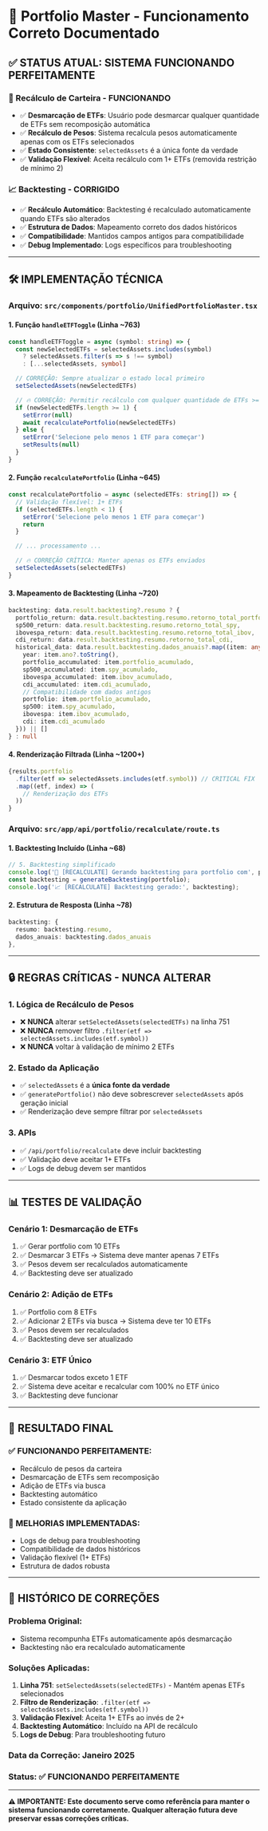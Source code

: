 # 🎯 Portfolio Master - Funcionamento Correto Documentado

## ✅ **STATUS ATUAL: SISTEMA FUNCIONANDO PERFEITAMENTE**

### **🔄 Recálculo de Carteira - FUNCIONANDO**
- ✅ **Desmarcação de ETFs**: Usuário pode desmarcar qualquer quantidade de ETFs sem recomposição automática
- ✅ **Recálculo de Pesos**: Sistema recalcula pesos automaticamente apenas com os ETFs selecionados
- ✅ **Estado Consistente**: `selectedAssets` é a única fonte da verdade
- ✅ **Validação Flexível**: Aceita recálculo com 1+ ETFs (removida restrição de mínimo 2)

### **📈 Backtesting - CORRIGIDO**
- ✅ **Recálculo Automático**: Backtesting é recalculado automaticamente quando ETFs são alterados
- ✅ **Estrutura de Dados**: Mapeamento correto dos dados históricos
- ✅ **Compatibilidade**: Mantidos campos antigos para compatibilidade
- ✅ **Debug Implementado**: Logs específicos para troubleshooting

---

## 🛠️ **IMPLEMENTAÇÃO TÉCNICA**

### **Arquivo: `src/components/portfolio/UnifiedPortfolioMaster.tsx`**

#### **1. Função `handleETFToggle` (Linha ~763)**
```typescript
const handleETFToggle = async (symbol: string) => {
  const newSelectedETFs = selectedAssets.includes(symbol)
    ? selectedAssets.filter(s => s !== symbol)
    : [...selectedAssets, symbol]

  // CORREÇÃO: Sempre atualizar o estado local primeiro
  setSelectedAssets(newSelectedETFs)

  // 🔥 CORREÇÃO: Permitir recálculo com qualquer quantidade de ETFs >= 1
  if (newSelectedETFs.length >= 1) {
    setError(null)
    await recalculatePortfolio(newSelectedETFs)
  } else {
    setError('Selecione pelo menos 1 ETF para começar')
    setResults(null)
  }
}
```

#### **2. Função `recalculatePortfolio` (Linha ~645)**
```typescript
const recalculatePortfolio = async (selectedETFs: string[]) => {
  // Validação flexível: 1+ ETFs
  if (selectedETFs.length < 1) {
    setError('Selecione pelo menos 1 ETF para começar')
    return
  }

  // ... processamento ...

  // 🔥 CORREÇÃO CRÍTICA: Manter apenas os ETFs enviados
  setSelectedAssets(selectedETFs)
}
```

#### **3. Mapeamento de Backtesting (Linha ~720)**
```typescript
backtesting: data.result.backtesting?.resumo ? {
  portfolio_return: data.result.backtesting.resumo.retorno_total_portfolio,
  sp500_return: data.result.backtesting.resumo.retorno_total_spy,
  ibovespa_return: data.result.backtesting.resumo.retorno_total_ibov,
  cdi_return: data.result.backtesting.resumo.retorno_total_cdi,
  historical_data: data.result.backtesting.dados_anuais?.map((item: any) => ({
    year: item.ano?.toString(),
    portfolio_accumulated: item.portfolio_acumulado,
    sp500_accumulated: item.spy_acumulado,
    ibovespa_accumulated: item.ibov_acumulado,
    cdi_accumulated: item.cdi_acumulado,
    // Compatibilidade com dados antigos
    portfolio: item.portfolio_acumulado,
    sp500: item.spy_acumulado,
    ibovespa: item.ibov_acumulado,
    cdi: item.cdi_acumulado
  })) || []
} : null
```

#### **4. Renderização Filtrada (Linha ~1200+)**
```typescript
{results.portfolio
  .filter(etf => selectedAssets.includes(etf.symbol)) // CRITICAL FIX
  .map((etf, index) => (
    // Renderização dos ETFs
  ))
}
```

### **Arquivo: `src/app/api/portfolio/recalculate/route.ts`**

#### **1. Backtesting Incluído (Linha ~68)**
```typescript
// 5. Backtesting simplificado
console.log('🔄 [RECALCULATE] Gerando backtesting para portfolio com', portfolio.length, 'ETFs');
const backtesting = generateBacktesting(portfolio);
console.log('📈 [RECALCULATE] Backtesting gerado:', backtesting);
```

#### **2. Estrutura de Resposta (Linha ~78)**
```typescript
backtesting: {
  resumo: backtesting.resumo,
  dados_anuais: backtesting.dados_anuais
},
```

---

## 🔒 **REGRAS CRÍTICAS - NUNCA ALTERAR**

### **1. Lógica de Recálculo de Pesos**
- ❌ **NUNCA** alterar `setSelectedAssets(selectedETFs)` na linha 751
- ❌ **NUNCA** remover filtro `.filter(etf => selectedAssets.includes(etf.symbol))`
- ❌ **NUNCA** voltar à validação de mínimo 2 ETFs

### **2. Estado da Aplicação**
- ✅ `selectedAssets` é a **única fonte da verdade**
- ✅ `generatePortfolio()` não deve sobrescrever `selectedAssets` após geração inicial
- ✅ Renderização deve sempre filtrar por `selectedAssets`

### **3. APIs**
- ✅ `/api/portfolio/recalculate` deve incluir backtesting
- ✅ Validação deve aceitar 1+ ETFs
- ✅ Logs de debug devem ser mantidos

---

## 📊 **TESTES DE VALIDAÇÃO**

### **Cenário 1: Desmarcação de ETFs**
1. ✅ Gerar portfolio com 10 ETFs
2. ✅ Desmarcar 3 ETFs → Sistema deve manter apenas 7 ETFs
3. ✅ Pesos devem ser recalculados automaticamente
4. ✅ Backtesting deve ser atualizado

### **Cenário 2: Adição de ETFs**
1. ✅ Portfolio com 8 ETFs
2. ✅ Adicionar 2 ETFs via busca → Sistema deve ter 10 ETFs
3. ✅ Pesos devem ser recalculados
4. ✅ Backtesting deve ser atualizado

### **Cenário 3: ETF Único**
1. ✅ Desmarcar todos exceto 1 ETF
2. ✅ Sistema deve aceitar e recalcular com 100% no ETF único
3. ✅ Backtesting deve funcionar

---

## 🎯 **RESULTADO FINAL**

### **✅ FUNCIONANDO PERFEITAMENTE:**
- Recálculo de pesos da carteira
- Desmarcação de ETFs sem recomposição
- Adição de ETFs via busca
- Backtesting automático
- Estado consistente da aplicação

### **🔧 MELHORIAS IMPLEMENTADAS:**
- Logs de debug para troubleshooting
- Compatibilidade de dados históricos
- Validação flexível (1+ ETFs)
- Estrutura de dados robusta

---

## 📝 **HISTÓRICO DE CORREÇÕES**

### **Problema Original:**
- Sistema recompunha ETFs automaticamente após desmarcação
- Backtesting não era recalculado automaticamente

### **Soluções Aplicadas:**
1. **Linha 751**: `setSelectedAssets(selectedETFs)` - Mantém apenas ETFs selecionados
2. **Filtro de Renderização**: `.filter(etf => selectedAssets.includes(etf.symbol))`
3. **Validação Flexível**: Aceita 1+ ETFs ao invés de 2+
4. **Backtesting Automático**: Incluído na API de recálculo
5. **Logs de Debug**: Para troubleshooting futuro

### **Data da Correção:** Janeiro 2025
### **Status:** ✅ **FUNCIONANDO PERFEITAMENTE**

---

**⚠️ IMPORTANTE: Este documento serve como referência para manter o sistema funcionando corretamente. Qualquer alteração futura deve preservar essas correções críticas.**
